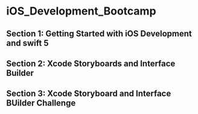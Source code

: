 # iOS_Development_Bootcamp
## Section 1: Getting Started with iOS Development and swift 5
###

## Section 2: Xcode Storyboards and Interface Builder
###

## Section 3: Xcode Storyboard and Interface BUilder Challenge
###
